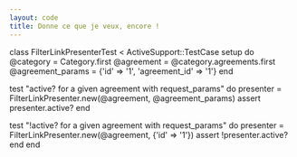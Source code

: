 ```yaml
---
layout: code
title: Donne ce que je veux, encore !
---
```


class FilterLinkPresenterTest < ActiveSupport::TestCase
  setup do
    @category  = Category.first
    @agreement = @category.agreements.first 
    @agreement_params = {'id' => '1', 'agreement_id' => '1'}
  end
  
  test "active? for a given agreement with request_params" do
    presenter = FilterLinkPresenter.new(@agreement, @agreement_params)
    assert presenter.active?
  end

  test "!active? for a given agreement with request_params" do
    presenter = FilterLinkPresenter.new(@agreement, {'id' => '1'})
    assert !presenter.active?
  end
end